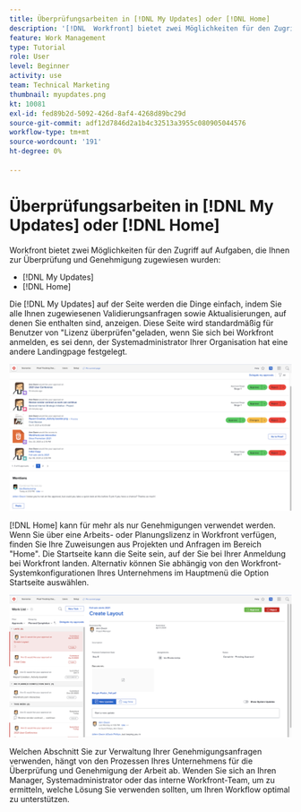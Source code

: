 ```yaml
---
title: Überprüfungsarbeiten in [!DNL My Updates] oder [!DNL Home]
description: '[!DNL  Workfront] bietet zwei Möglichkeiten für den Zugriff auf die Arbeit, die Ihnen zur Überprüfung und Genehmigung zugewiesen wurde - [!DNL My Updates] und [!DNL Home] '
feature: Work Management
type: Tutorial
role: User
level: Beginner
activity: use
team: Technical Marketing
thumbnail: myupdates.png
kt: 10081
exl-id: fed89b2d-5092-426d-8af4-4268d89bc29d
source-git-commit: adf12d7846d2a1b4c32513a3955c080905044576
workflow-type: tm+mt
source-wordcount: '191'
ht-degree: 0%

---
```


# Überprüfungsarbeiten in [!DNL My Updates] oder [!DNL Home]

Workfront bietet zwei Möglichkeiten für den Zugriff auf Aufgaben, die Ihnen zur Überprüfung und Genehmigung zugewiesen wurden:

* [!DNL My Updates]
* [!DNL Home]

Die [!DNL My Updates] auf der Seite werden die Dinge einfach, indem Sie alle Ihnen zugewiesenen Validierungsanfragen sowie Aktualisierungen, auf denen Sie enthalten sind, anzeigen. Diese Seite wird standardmäßig für Benutzer von &quot;Lizenz überprüfen&quot;geladen, wenn Sie sich bei Workfront anmelden, es sei denn, der Systemadministrator Ihrer Organisation hat eine andere Landingpage festgelegt.

![Ein Bild der [!DNL My Updates] page](assets/my-updates-overview.png)

[!DNL Home] kann für mehr als nur Genehmigungen verwendet werden. Wenn Sie über eine Arbeits- oder Planungslizenz in Workfront verfügen, finden Sie Ihre Zuweisungen aus Projekten und Anfragen im Bereich &quot;Home&quot;. Die Startseite kann die Seite sein, auf der Sie bei Ihrer Anmeldung bei Workfront landen. Alternativ können Sie abhängig von den Workfront-Systemkonfigurationen Ihres Unternehmens im Hauptmenü die Option Startseite auswählen.

![Ein Bild der [!DNL Home] page](assets/home-overview.png)

Welchen Abschnitt Sie zur Verwaltung Ihrer Genehmigungsanfragen verwenden, hängt von den Prozessen Ihres Unternehmens für die Überprüfung und Genehmigung der Arbeit ab. Wenden Sie sich an Ihren Manager, Systemadministrator oder das interne Workfront-Team, um zu ermitteln, welche Lösung Sie verwenden sollten, um Ihren Workflow optimal zu unterstützen.
